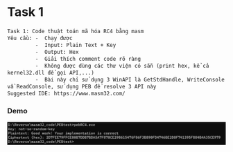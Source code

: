 # Task 1

```
Task 1: Code thuật toán mã hóa RC4 bằng masm
Yêu cầu: -  Chạy được
         -  Input: Plain Text + Key
         -  Output: Hex 
         -  Giải thích comment code rõ ràng 
         -  Không được dùng các thư viện có sẵn (print hex, kể cả kernel32.dll để gọi API,...) 
         -  Bài này chỉ sử dụng 3 WinAPI là GetStdHandle, WriteConsole vầ ReadConsole, sử dụng PEB để resolve 3 API này
Suggested IDE: https://www.masm32.com/
```

### Demo

![](https://github.com/noobmannn/KCSCTrainingReverse/blob/855d60f25f38192aa230ac730f10ef1e6ef0de22/Task1/Img/Demo%20pebRC4.png)
